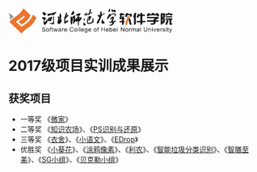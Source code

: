 <img src="./image/logo.png" height="50" />



# 2017级项目实训成果展示 


## 获奖项目

- 一等奖  《[微家](./project/Java与移动智能设备开发/微家)》
- 二等奖  《[知识农场](./project/Java与移动智能设备开发/知识农场)》、《[PS识别与还原](./project/人工智能/PS识别与还原)》
- 三等奖  《[衣舍](./project/HTML5与移动互联网开发/衣舍)》、《[小语文](./project/HTML5与移动互联网开发/小语文)》、《[EDrop](./project/Java与移动智能设备开发/悦成长)》
- 优胜奖 《[小葵花](./project/Java与移动智能设备开发/小葵花)》、《[涂鸦像素](./project/HTML5与移动互联网开发/涂鸦像素)》、《[利农](./project/HTML5与移动互联网开发/利农)》、《[智能垃圾分类识别](./project/人工智能/智能垃圾分类识别)》、《[智膳至美](./project/人工智能/智膳至美)》、《[SG小组](./project/软件测试/SG小组)》、《[贝克勒小组](./project/软件测试/贝克勒小组)》
